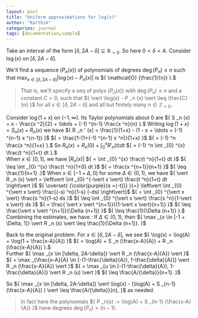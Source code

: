 ```yaml
---
layout: post
title: "Uniform approximations for log(x)"
author: "Karthik"
categories: journal
tags: [documentation,sample]
---
```


Take an interval of the form ${ [\delta, 2A-\delta] \subseteq \mathbb{R} _{\gt 0} }.$ So here ${ 0 \lt \delta \lt A }.$  Consider ${ \log (x) }$ on ${ [\delta, 2A-\delta] }.$ 

We'll find a sequence ${ (P _n (x)) }$ of polynomials of degrees ${ \deg(P _n) \leq n }$ such that ${ \max _{x \in [\delta, 2A - \delta]} \vert \log(x) - P _n (x) \vert }$ is ${ \mathcal{O} (\frac{1}{n}) }.$   
> That is, we'll specify a seq of polys ${ (P _n (x)) }$ with ${ \deg(P _n) \leq n }$ and a constant ${ C \gt 0 },$ such that ${ \vert \log(x) - P _n (x) \vert \leq \frac{C}{n} }$ for all ${ x \in [\delta, 2A-\delta] }$ and all but finitely many ${ n \in \mathbb{Z} _{\gt 0} }.$ 

Consider ${ \log (1+x) }$ on ${ (-1, \infty) }.$ Its Taylor polynomials about $0$ are ${ S _n (x) = x - \frac{x ^2}{2} + \ldots + (-1) ^{n-1} \frac{x ^n}{n} }.$ Writing ${ \log(1+x) = S _n (x) + R _n (x) }$ we have ${ R _n ' (x) = \frac{1}{1+x} - (1 - x + \ldots + (-1) ^{n-1} x ^{n-1}) }$ ${ = \frac{1-(1+(-1) ^{n-1} x ^n)}{1+x} }$ ${ = (-1) ^n \frac{x ^n}{1+x} }.$ So ${ R _n (x) = R _n (0) + \int _{0} ^{x} R' _n (t) dt  }$ ${ = (-1) ^n \int _{0} ^{x} \frac{t ^n}{1+t} dt }.$   
When ${ x \in [0,1] },$ we have ${ \vert  R _n (x) \vert }$ ${ = \int _{0} ^{x} \frac{t ^n}{1+t} dt }$ ${ \leq \int _{0} ^{x} \frac{t ^n}{1+0} dt }$ ${ = \frac{x ^{n+1}}{n+1} }$ ${ \leq \frac{1}{n+1} .}$ When ${ x \in [-1 + \Delta, 0) }$ for some ${ \Delta \in (0,1) },$ we have ${ \vert R _n (x) \vert = \left\vert \int _{0} ^{-\vert x \vert} \frac{t ^n}{1+t} dt \right\vert }$ ${ \overset{ {\color{purple}{s =(-t)}} }{=} \left\vert \int _{0} ^{\vert x \vert} \frac{(-s) ^n}{1-s} (-ds) \right\vert}$ ${ = \int _{0} ^{\vert x \vert} \frac{s ^n}{1-s} ds }$ ${ \leq \int _{0} ^{\vert x \vert} \frac{s ^n}{1-\vert x \vert} ds  }$ ${ = \frac{ \vert x \vert ^{n+1}}{(1-\vert x \vert)(n+1)} }$ ${ \leq \frac{\vert x \vert ^{n+1}}{\Delta (n+1)} }$ ${ \leq \frac{1}{\Delta (n+1)} }.$   
Combining the estimates, we have : If ${ \Delta \in (0,1) },$ then ${ \max _{x \in [-1 + \Delta, 1]} \vert R _n (x) \vert \leq \frac{1}{\Delta (n+1)}. }$ 

Back to the original problem. For ${ x \in [\delta, 2A-\delta] },$ we see ${ \log(x) = \log(A) + \log(1 + \frac{x-A}{A}) }$ ${ = \log(A) + S _n (\frac{x-A}{A}) + R _n (\frac{x-A}{A}) }.$   
Further ${ \max _{x \in [\delta, 2A-\delta]} \vert R _n (\frac{x-A}{A}) \vert  }$ ${ = \max _{\frac{x-A}{A} \in [-(1-\frac{\delta}{A}), 1-\frac{\delta}{A}]} \vert R _n (\frac{x-A}{A}) \vert }$ ${ = \max _{u \in [-(1-\frac{\delta}{A}), 1-\frac{\delta}{A}]} \vert R _n (u) \vert }$ ${ \leq \frac{A/{\delta}}{n+1}. }$

So ${ \max _{x \in [\delta, 2A-\delta]} \vert \log(x) - (\log(A) + S _{n-1} (\frac{x-A}{A}) ) \vert \leq \frac{A/{\delta}}{n}, }$ as needed.   
> In fact here the polynomials ${ P _n(x) := \log(A) + S _{n-1} (\frac{x-A}{A}) }$ have degrees ${ \deg(P _n) = (n-1). }$ 

